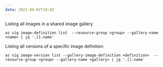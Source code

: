 ```yaml
---
date: 2021-08-02T10:02
---
```


Listing all images in a shared image gallery

```shell
az sig image-definition list  --resource-group <group> --gallery-name <name> | jq '.[].name'
```

Listing all versions of a specific image definition

```shell
az sig image-version list --gallery-image-definition <definition>  --resource-group <group> --gallery-name <gallery> | jq '.[].name'
```
